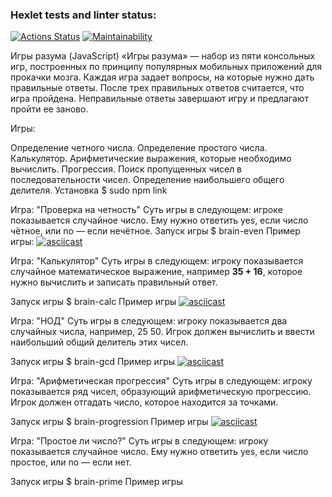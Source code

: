 ### Hexlet tests and linter status:
[![Actions Status](https://github.com/forceGE/frontend-project-44/workflows/hexlet-check/badge.svg)](https://github.com/forceGE/frontend-project-44/actions)
[![Maintainability](https://api.codeclimate.com/v1/badges/04368431c83d99d817f2/maintainability)](https://codeclimate.com/github/forceGE/frontend-project-44/maintainability)

Игры разума (JavaScript)
«Игры разума» — набор из пяти консольных игр, построенных по принципу популярных мобильных приложений для прокачки мозга. Каждая игра задает вопросы, на которые нужно дать правильные ответы. После трех правильных ответов считается, что игра пройдена. Неправильные ответы завершают игру и предлагают пройти ее заново.

Игры:

Определение четного числа.
Определение простого числа.
Калькулятор. Арифметические выражения, которые необходимо вычислить.
Прогрессия. Поиск пропущенных чисел в последовательности чисел.
Определение наибольшего общего делителя.
Установка
$ sudo npm link 

Игра: "Проверка на четность"
Суть игры в следующем: игрокe показывается случайное число. Ему нужно ответить yes, если число чётное, или no — если нечётное.
Запуск игры
$ brain-even
Пример игры:
[![asciicast](https://asciinema.org/a/V6yJoZ6ClKPiGNGdQUMuuCpHD.svg)](https://asciinema.org/a/V6yJoZ6ClKPiGNGdQUMuuCpHD)

Игра: "Калькулятор"
Суть игры в следующем: игроку показывается случайное математическое выражение, например <strong>35 + 16</strong>, которое нужно вычислить и записать правильный ответ.

Запуск игры
$ brain-calc
Пример игры
[![asciicast](https://asciinema.org/a/erUCpCpJZMwAC1epH6cJ6tRjG.svg)](https://asciinema.org/a/erUCpCpJZMwAC1epH6cJ6tRjG)

Игра: "НОД"
Суть игры в следующем: игроку показывается два случайных числа, например, 25 50. Игрок должен вычислить и ввести наибольший общий делитель этих чисел.

Запуск игры
$ brain-gcd
Пример игры
[![asciicast](https://asciinema.org/a/tFT19gXAGPg7v7dR4ugEfdX4Q.svg)](https://asciinema.org/a/tFT19gXAGPg7v7dR4ugEfdX4Q)

Игра: "Арифметическая прогрессия"
Суть игры в следующем: игроку показывается ряд чисел, образующий арифметическую прогрессию. Игрок должен отгадать число, которое находится за точками.

Запуск игры
$ brain-progression
Пример игры
[![asciicast](https://asciinema.org/a/GT6NbKjXup06DRnKlqauvC6P4.svg)](https://asciinema.org/a/GT6NbKjXup06DRnKlqauvC6P4)

Игра: "Простое ли число?"
Суть игры в следующем: игроку показывается случайное число. Ему нужно ответить yes, если число простое, или no — если нет.

Запуск игры
$ brain-prime
Пример игры




